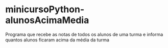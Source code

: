 # minicursoPython-alunosAcimaMedia
Programa que recebe as notas de todos os alunos de uma turma e informa quantos alunos ficaram acima da média da turma
